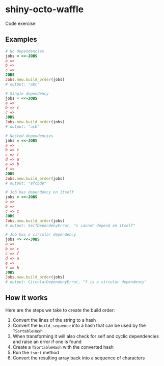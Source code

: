 # shiny-octo-waffle
Code exercise


## Examples

```ruby
# No dependencies
jobs = <<-JOBS
a =>
b =>
c =>
JOBS
Jobs.new.build_order(jobs)
# output: "abc"

# Single dependency
jobs = <<-JOBS
a =>
b => c
c =>
JOBS
Jobs.new.build_order(jobs)
# output: "acb"

# Nested dependencies
jobs = <<-JOBS
a =>
b => c
c => f
d => a
e => b
f =>
JOBS
Jobs.new.build_order(jobs)
# output: "afcbde"

# Job has dependency on itself
jobs = <<-JOBS
a =>
b =>
c => c
JOBS
Jobs.new.build_order(jobs)
# output: SelfDependenyError, "c cannot depend on itself"

# Job has a circular dependency
jobs => <<-JOBS
a =>
b => c
c => f
d => a
e =>
f => b
JOBS
Jobs.new.build_order(jobs)
# output: CircularDependenyError, "f is a circular dependency"
```


## How it works

Here are the steps we take to create the build order:
1. Convert the lines of the string to a hash
2. Convert the `build_sequence` into a hash that can be used by the `TSortableHash`
3. When transforming it will also check for self and cyclic dependencies and raise an error if one is found
4. Create a `TSortableHash` with the converted hash
5. Run the `tsort` method
6. Convert the resulting array back into a sequence of characters
